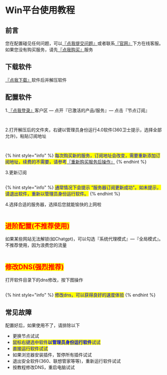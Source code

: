 # Win平台使用教程

## **前言**

您在配置碰见任何问题，可以[『点我提交问题』](https://www.lengjiao.me/submitticket.php)或者联系[『官网』](https://www.lengjiao.me)下方在线客服。如果您没有购买服务，请先[『点我购买』](https://www.lengjiao.me/cart.php)服务

## 下载软件

&#x20;[『点我下载』](https://alumninpustedutw-my.sharepoint.com/:u:/g/personal/empty\_alumni\_npust\_edu\_tw/EbkbHXwTuslFobUHcFxjXh8B\_SZSZVMUojy00hlgvfSe\_g?download=1)软件后并解压软件

## 配置软件

1.[『点我登录』](https://www.lengjiao.me/clientarea.php)客户区 — 点开『已激活的产品/服务』— 点击『节点订阅』

<div align="left">

<figure><img src="https://pic.imgdb.cn/item/65a2bab5871b83018ad40227.png" alt=""><figcaption></figcaption></figure>

</div>

<div align="left">

<figure><img src="https://pic.imgdb.cn/item/65a2bab5871b83018ad402dd.png" alt=""><figcaption></figcaption></figure>

</div>

2.打开解压后的文件夹，右键以管理员身份运行4.0软件(360卫士提示，选择全部允许)，粘贴订阅地址

<div align="left">

<figure><img src="https://pic.imgdb.cn/item/65a2bab5871b83018ad4037a.png" alt=""><figcaption></figcaption></figure>

</div>

<div align="left">

<figure><img src="https://pic.imgdb.cn/item/65a2bab5871b83018ad403fc.png" alt=""><figcaption></figcaption></figure>

</div>

{% hint style="info" %}
<mark style="color:blue;">每次购买新的服务，订阅地址会改变，需要重新添加订阅地址，续费的不需要，请参考</mark>[『重新购买服务后操作』](../chang-jian-wen-ti/zhong-xin-gou-mai-fu-wu-hou-cao-zuo.md)
{% endhint %}

3.更新订阅

<div align="left">

<figure><img src="https://pic.imgdb.cn/item/65a2bab5871b83018ad40496.png" alt=""><figcaption></figcaption></figure>

</div>

{% hint style="info" %}
<mark style="color:blue;">通常情况下会提示  “服务器订阅更新成功"。如未提示，请退出软件，重新以管理员身份运行软件。</mark>
{% endhint %}

4.选择合适的服务器，选择后您就能愉快的上网啦

<div align="left">

<figure><img src="https://pic.imgdb.cn/item/65a2baca871b83018ad45b7f.png" alt=""><figcaption></figcaption></figure>

</div>

## <mark style="color:red;">进阶配置(不推荐使用)</mark>

如果某些网站无法解锁(如Chatgpt)，可以勾选『系统代理模式』—『全局模式』。不推荐使用，因为浪费您的流量

<div align="left">

<figure><img src="https://pic.imgdb.cn/item/65a2baca871b83018ad45c0c.png" alt=""><figcaption></figcaption></figure>

</div>

## <mark style="color:red;">修改DNS(强烈推荐)</mark>

打开软件目录下的dns修改，按下图操作

<div align="left">

<figure><img src="https://pic.imgdb.cn/item/65a2baca871b83018ad45c93.png" alt=""><figcaption></figcaption></figure>

</div>

{% hint style="info" %}
<mark style="color:blue;">修改dns，可以获得良好的速度体验</mark>
{% endhint %}

## 常见故障

配置好后，如果使用不了，请排除以下

* 更换节点试试
* <mark style="color:blue;">鼠标右键选中软件</mark><mark style="color:blue;">**以管理员身份运行软件**</mark><mark style="color:blue;">试试</mark>
* <mark style="color:blue;">直接运行软件试试</mark>
* 如果浏览器安装插件，暂停所有插件试试
* 退出安全软件(360、联想管家等等)，重新运行软件试试
* 按教程修改DNS，重启电脑试试
